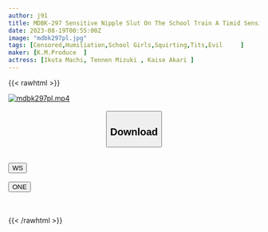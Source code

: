 ```yaml
---
author: j91
title: MDBK-297 Sensitive Nipple Slut On The School Train A Timid Sensitive Girl Who Can't Stop Her Love Juices Overflowing In A Situation She's Too Embarrassed To Speak Out
date: 2023-08-19T00:55:00Z
image: "mdbk297pl.jpg"
tags: [Censored,Humiliation,School Girls,Squirting,Tits,Evil	 ]
maker: [K.M.Produce  ]
actress: [Ikuta Machi, Tennen Mizuki , Kaise Akari ]
---
```



{{< rawhtml >}}

<div class="video" data-videoid="ixom4nozdufx">
    <a href="javascript:;">
        <img src="https://my.j91.asia/posts/mdbk297pl/mdbk297pl.jpg" width="WIDTH" height="HEIGHT" alt="mdbk297pl.mp4" loading="lazy">
    </a>
</div>

<script type="text/javascript" src="https://j91.asia/asset/on-demand-ws.js"></script>

<br>
  <link rel="stylesheet" href="https://j91.asia/asset/bs5.css">
  
  <center>
  <button class="btn btn-primary" type="button" data-bs-toggle="collapse" data-bs-target=".multi-collapse" aria-expanded="false" aria-controls="multiCollapseExample1 multiCollapseExample2"><h2>Download</h2></button></center>
</p>
<div class="row">
  <div class="col">
    <div class="collapse multi-collapse" id="multiCollapseExample1">
      <div class="card card-body">
	      	      <br>
<div class="buttons">  
<a href="https://wolfstream.tv/ixom4nozdufx"><button class="btn-hover color-3"><i class="fa fa-download"></i> WS</button></a></div>
    </div>
  </div>
</div>
  <div class="col">
    <div class="collapse multi-collapse" id="multiCollapseExample2">
      <div class="card card-body">
	      <br>
<div class="buttons">
    <a href="https://oneupload.to/y70kh9d4zwtp"><button class="btn-hover color-9"><i class="fa fa-download"></i> ONE</button></a></div>
<br><br>
      </div>
    </div>
  </div>
</div>

{{< /rawhtml >}}